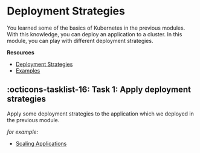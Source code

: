 # Deployment Strategies
You learned some of the basics of Kubernetes in the previous modules.
With this knowledge, you can deploy an application to a cluster.
In this module, you can play with different deployment strategies.

**Resources**

- [Deployment Strategies](https://www.cncf.io/wp-content/uploads/2020/08/CNCF-Presentation-Template-K8s-Deployment.pdf)
- [Examples](https://github.com/ContainerSolutions/k8s-deployment-strategies)

## :octicons-tasklist-16: **Task 1**: Apply deployment strategies
Apply some deployment strategies to the application which we deployed in the previous module.

*for example:*

- [Scaling Applications](../scaling-applications.md)

